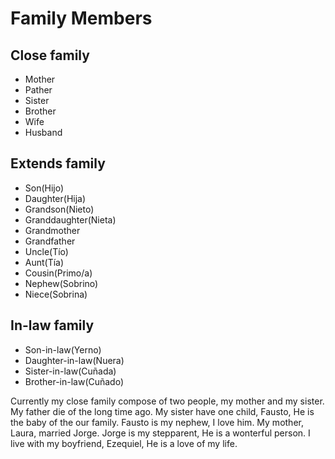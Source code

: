 # Family Members

## Close family

- Mother
- Pather
- Sister
- Brother
- Wife
- Husband

## Extends family
- Son(Hijo)
- Daughter(Hija)
- Grandson(Nieto)
- Granddaughter(Nieta)
- Grandmother
- Grandfather
- Uncle(Tío)
- Aunt(Tía)
- Cousin(Primo/a)
- Nephew(Sobrino)
- Niece(Sobrina)

## In-law family

- Son-in-law(Yerno)
- Daughter-in-law(Nuera)
- Sister-in-law(Cuñada)
- Brother-in-law(Cuñado)

Currently my close family compose of two people, my mother and my sister. My father die of the long time ago. My sister have one child, Fausto, He is the baby of the our family.
Fausto is my nephew, I love him.
My mother, Laura, married Jorge. Jorge is my stepparent, He is a wonterful person.
I live with my boyfriend, Ezequiel, He is a love of my life. 
